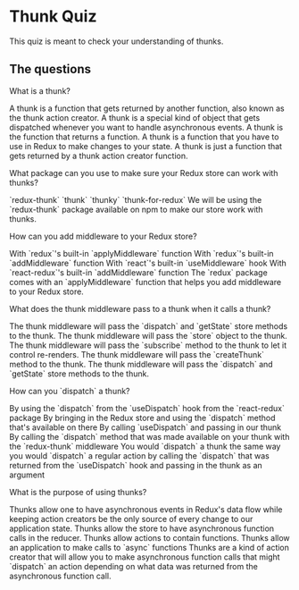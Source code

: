 # Thunk Quiz

This quiz is meant to check your understanding of thunks.

## The questions

<quiz>
  <question>
    <p>What is a thunk?</p>
    <answer correct>A thunk is a function that gets returned by another
    function, also known as the thunk action creator.</answer>
    <answer>A thunk is a special kind of object that gets dispatched whenever
    you want to handle asynchronous events.</answer>
    <answer>A thunk is the function that returns a function.</answer>
    <answer>A thunk is a function that you have to use in Redux to make changes
    to your state.</answer>
    <explanation>A thunk is just a function that gets returned by a thunk action
    creator function.</explanation>
  </question>
</quiz>

<quiz>
  <question>
    <p>What package can you use to make sure your Redux store can work with
    thunks?</p>
    <answer correct>`redux-thunk`</answer>
    <answer>`thunk`</answer>
    <answer>`thunky`</answer>
    <answer>`thunk-for-redux`</answer>
    <explanation>We will be using the `redux-thunk` package available on npm to
    make our store work with thunks.</explanation>
  </question>
</quiz>

<quiz>
  <question>
    <p>How can you add middleware to your Redux store?</p>
    <answer correct>With `redux`'s built-in `applyMiddleware` function</answer>
    <answer>With `redux`'s built-in `addMiddleware` function</answer>
    <answer>With `react`'s built-in `useMiddleware` hook</answer>
    <answer>With `react-redux`'s built-in `addMiddleware` function</answer>
    <explanation>The `redux` package comes with an `applyMiddleware` function
    that helps you add middleware to your Redux store.</explanation>
  </question>
</quiz>

<quiz>
  <question>
    <p>What does the thunk middleware pass to a thunk when it calls a thunk?</p>
    <answer correct>The thunk middleware will pass the `dispatch` and `getState`
    store methods to the thunk.</answer>
    <answer>The thunk middleware will pass the `store` object to the
    thunk.</answer>
    <answer>The thunk middleware will pass the `subscribe` method to the thunk
    to let it control re-renders.</answer>
    <answer>The thunk middleware will pass the `createThunk` method to the
    thunk.</answer>
    <explanation>The thunk middleware will pass the `dispatch` and `getState`
    store methods to the thunk.</explanation>
  </question>
</quiz>

<quiz>
  <question>
    <p>How can you `dispatch` a thunk?</p>
    <answer correct>By using the `dispatch` from the `useDispatch` hook from the
    `react-redux` package</answer>
    <answer>By bringing in the Redux store and using the `dispatch` method
    that's available on there</answer>
    <answer>By calling `useDispatch` and passing in our thunk</answer>
    <answer>By calling the `dispatch` method that was made available on your
    thunk with the `redux-thunk` middleware</answer>
    <explanation>You would `dispatch` a thunk the same way you would `dispatch`
    a regular action by calling the `dispatch` that was returned from the
    `useDispatch` hook and passing in the thunk as an argument</explanation>
  </question>
</quiz>

<quiz>
  <question>
    <p>What is the purpose of using thunks?</p>
    <answer correct>Thunks allow one to have asynchronous events in Redux's data
    flow while keeping action creators be the only source of every change to our
    application state.</answer>
    <answer>Thunks allow the store to have asynchronous function calls in the
    reducer.</answer>
    <answer>Thunks allow actions to contain functions.</answer>
    <answer>Thunks allow an application to make calls to `async` functions</answer>
    <explanation>Thunks are a kind of action creator that will allow you to make
    asynchronous function calls that might `dispatch` an action depending on
    what data was returned from the asynchronous function call.</explanation>
  </question>
</quiz>
